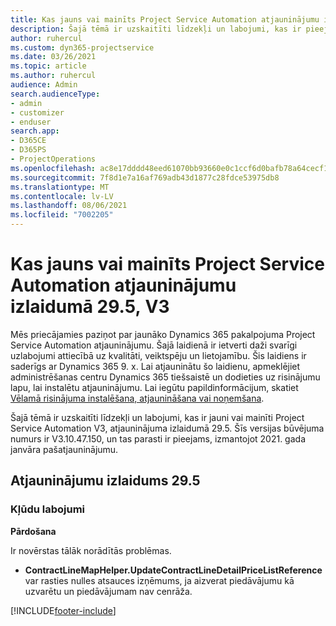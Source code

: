 ```yaml
---
title: Kas jauns vai mainīts Project Service Automation atjauninājumu izlaidumā 29.5, labojumfails, V3
description: Šajā tēmā ir uzskaitīti līdzekļi un labojumi, kas ir pieejami Project Service Automation, labojumfails 29.5, V3.
author: ruhercul
ms.custom: dyn365-projectservice
ms.date: 03/26/2021
ms.topic: article
ms.author: ruhercul
audience: Admin
search.audienceType:
- admin
- customizer
- enduser
search.app:
- D365CE
- D365PS
- ProjectOperations
ms.openlocfilehash: ac8e17dddd48eed61070bb93660e0c1ccf6d0bafb78a64cecf1b6ab45da7d1a9
ms.sourcegitcommit: 7f8d1e7a16af769adb43d1877c28fdce53975db8
ms.translationtype: MT
ms.contentlocale: lv-LV
ms.lasthandoff: 08/06/2021
ms.locfileid: "7002205"
---
```

# <a name="whats-new-or-changed-in-project-service-automation-update-release-295-v3"></a>Kas jauns vai mainīts Project Service Automation atjauninājumu izlaidumā 29.5, V3

Mēs priecājamies paziņot par jaunāko Dynamics 365 pakalpojuma Project Service Automation atjauninājumu. Šajā laidienā ir ietverti daži svarīgi uzlabojumi attiecībā uz kvalitāti, veiktspēju un lietojamību. Šis laidiens ir saderīgs ar Dynamics 365 9. x. Lai atjauninātu šo laidienu, apmeklējiet administrēšanas centru Dynamics 365 tiešsaistē un dodieties uz risinājumu lapu, lai instalētu atjauninājumu. Lai iegūtu papildinformācijum, skatiet [Vēlamā risinājuma instalēšana, atjaunināšana vai noņemšana](/power-platform/admin/install-remove-preferred-solution.md).

Šajā tēmā ir uzskaitīti līdzekļi un labojumi, kas ir jauni vai mainīti Project Service Automation V3, atjauninājuma izlaidumā 29.5. Šīs versijas būvējuma numurs ir V3.10.47.150, un tas parasti ir pieejams, izmantojot 2021. gada janvāra pašatjauninājumu.

## <a name="update-release-295"></a>Atjauninājumu izlaidums 29.5

### <a name="bug-fixes"></a>Kļūdu labojumi


**Pārdošana**

Ir novērstas tālāk norādītās problēmas.

- **ContractLineMapHelper.UpdateContractLineDetailPriceListReference** var rasties nulles atsauces izņēmums, ja aizverat piedāvājumu kā uzvarētu un piedāvājumam nav cenrāža.


[!INCLUDE[footer-include](../includes/footer-banner.md)]
